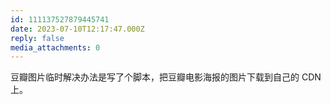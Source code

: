 ```yaml
---
id: 111137527879445741
date: 2023-07-10T12:17:47.000Z
reply: false
media_attachments: 0
---
```


豆瓣图片临时解决办法是写了个脚本，把豆瓣电影海报的图片下载到自己的 CDN 上。

